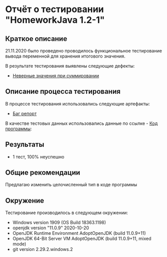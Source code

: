 # Отчёт о тестировании "HomeworkJava 1.2-1"

## Краткое описание
21.11.2020  было проведено проводилось функциональное тестирование вывода переменной для хранения итогового значения.

В результате тестирования выявлены следующие дефекты:

* [Неверные значения при суммировании](https://github.com/EgorovVladimirSpb/EgorovVladimirSpb-javahomework-1.2-1/issues/1)

## Описание процесса тестирования
В процессе тестирования использовались следующие артефакты:

* [Баг репорт](https://docs.google.com/spreadsheets/d/1luiAes5WwG6xvtw7gqQ408djToilFiR87Y7DaNsQwnI/edit#gid=0)

В качестве тестовых данных использовались данные по ссылке - 
[Код программы](https://github.com/EgorovVladimirSpb/EgorovVladimirSpb-javahomework-1.2-1/blob/main/HomeworkJava1.2-1.md):

## Результаты

* 1 тест, 100% неуспешно

## Общие рекомендации

Предлагаю изменить целочисленный тип в коде программы

## Окружение

Тестирование производилось в следующем окружении:

* Windows version 1909 (OS Build 18363.1198)
* openjdk version "11.0.9" 2020-10-20
* OpenJDK Runtime Environment AdoptOpenJDK (build 11.0.9+11)
* OpenJDK 64-Bit Server VM AdoptOpenJDK (build 11.0.9+11, mixed mode)
* git version 2.29.2.windows.2

